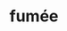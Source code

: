 ---
title: "fumée"
description: "fumée"
layout: shop
keywords:
  - 美食競賽
  - 台灣美食
  - 美食精選
datePublished: "2025-06-30"
dateModified: "2025-07-03"
city: "台北市"
district: "中山區"
address: "台北市中山區中山北路二段39巷3號B3"
phone: ""
geo: "25.05418847671346, 121.52423927962286"
google_map: "https://maps.app.goo.gl/7T5J3c4qH8j2msMD6"
footinder: "https://footinder.com.tw/%E5%8F%B0%E5%8C%97%E5%B8%82%E4%B8%AD%E5%B1%B1%E5%8D%80/362099/"
official: "https://www.facebook.com/p/Fum%C3%A9e-61551692447225/"
award:
  - name: "500盤"
    year: "2024"
    entries:
      - dishes:
          - "雞屁股"
          - "釜飯"
          - "雞翅"
          - "雞蠔"
          - "漬雞肉海苔捲"

---